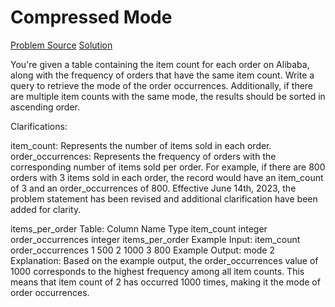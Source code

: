 # Compressed Mode

[Problem Source](https://datalemur.com/questions/alibaba-compressed-mode)
[Solution](solutions\015_compressed_mode.sql)

You're given a table containing the item count for each order on Alibaba, along with the frequency of orders that have the same item count. Write a query to retrieve the mode of the order occurrences. Additionally, if there are multiple item counts with the same mode, the results should be sorted in ascending order.

Clarifications:

item_count: Represents the number of items sold in each order.
order_occurrences: Represents the frequency of orders with the corresponding number of items sold per order.
For example, if there are 800 orders with 3 items sold in each order, the record would have an item_count of 3 and an order_occurrences of 800.
Effective June 14th, 2023, the problem statement has been revised and additional clarification have been added for clarity.

items_per_order Table:
Column Name Type
item_count integer
order_occurrences integer
items_per_order Example Input:
item_count order_occurrences
1 500
2 1000
3 800
Example Output:
mode
2
Explanation:
Based on the example output, the order_occurrences value of 1000 corresponds to the highest frequency among all item counts. This means that item count of 2 has occurred 1000 times, making it the mode of order occurrences.
